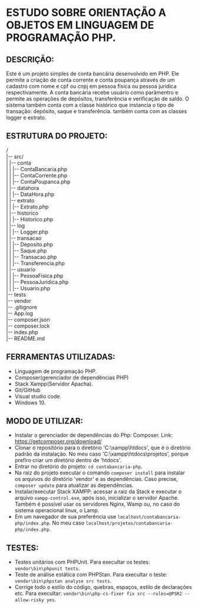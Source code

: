 # ESTUDO SOBRE ORIENTAÇÃO A OBJETOS EM LINGUAGEM DE PROGRAMAÇÃO PHP.

## DESCRIÇÃO:
Este é um projeto simples de conta bancária desenvolvido em PHP. Ele permite a criação de conta corrente e conta poupança através de um cadastro com nome e cpf ou cnpj em pessoa física ou pessoa jurídica respectivamente. A conta bancária recebe usuário como parâmentro e permite as operações de depósitos, transferência e verificação de saldo.
O sistema também conta com a classe histórico que instancia o tipo de transação: depósito, saque e transferência.
também conta com as classes logger e extrato.

## ESTRUTURA DO PROJETO:
/ <br />
|-- src/ <br />
|     |-- conta <br />
|     |   |-- ContaBancaria.php <br />
|     |   |-- ContaCorrente.php <br />
|   |   |-- ContaPoupanca.php <br />
|   |-- datahora <br />
|   |   |-- DataHora.php <br />
|   |-- extrato <br />
|   |   |-- Extrato.php <br />
|   |-- historico <br />
|   |   |-- Historico.php <br />
|   |-- log <br />
|   |   |-- Logger.php <br />
|   |-- transacao <br />
|   |   |-- Deposito.php <br />
|   |   |-- Saque.php <br />
|   |   |-- Transacao.php <br />
|   |   |-- Transferencia.php <br />
|   |-- usuario <br />
|   |   |-- PessoaFisica.php <br />
|   |   |-- PessoaJuridica.php <br />
|   |   |-- Usuario.php <br />
|-- tests <br />
|-- vendor <br />
|-- .gitignore <br />
|-- App.log <br />
|-- composer.json  <br />
|-- composer.lock <br />
|-- index.php <br />
|-- README.md <br />

## FERRAMENTAS UTILIZADAS:
* Linguagem de programação PHP.
* Composer(gerenciador de dependências PHP)
* Stack Xampp(Servidor Apacha).
* Git/GitHub
* Visual studio code.
* Windows 10.

## MODO DE UTILIZAR:
* Instalar o gerenciador de dependências do Php: Composer. Link: https://getcomposer.org/download/
* Clonar o repositório para o diretório 'C:\xampp\htdocs\', que é o diretório padrão da instalação. No meu caso 'C:\xampp\htdocs\projetos\', porque prefiro criar um diretório dentro de 'htdocs\'. 
* Entrar no diretório do projeto: ```cd contabancaria-php```.
* Na raiz do projeto executar o comando ```composer install``` para instalar os arquivos do diretório 'vendor' e as dependências. Caso precise, ```composer update``` para atualizar as dependências.
* Instalar/executar Stack XAMPP: acessar a raiz da Stack e executar o arquivo ```xampp-control.exe```, após isso, inicializar o servidor Apache. Também é possível usar os servidores Nginx, Wamp ou, no caso do sistema operacional 
linux, o Lamp.
* Em um navegador de sua preferência use ```localhost/contabancaria-php/index.php```. No meu caso ```localhost/projetos/contabancaria-php/index.php```.

## TESTES:
* Testes unitários com PHPUnit. Para execultar os testes: ```vendor\bin\phpunit tests```. 
* Teste de análise estática com PHPStan. Para execultar o teste: ```vendor\bin\phpstan analyse src tests```.            
* Corrige todo o estilo do código, quebras, espaços, estilo de declarações etc. Para execultar: ```vendor\bin\php-cs-fixer fix src --rules=@PSR2 --allow-risky yes```.